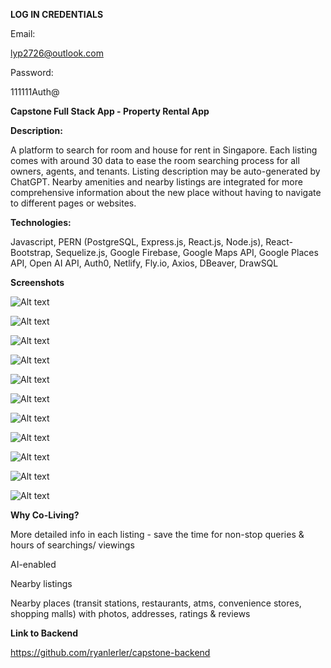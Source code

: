 **LOG IN CREDENTIALS**

Email:

lyp2726@outlook.com

Password:

111111Auth@

**Capstone Full Stack App - Property Rental App**

**Description:**

A platform to search for room and house for rent in Singapore. Each listing comes with around 30 data to ease the room searching process for all owners, agents, and tenants. Listing description may be auto-generated by ChatGPT. Nearby amenities and nearby listings are integrated for more comprehensive information about the new place without having to navigate to different pages or websites. 

**Technologies:**

Javascript, PERN (PostgreSQL, Express.js, React.js, Node.js), React-Bootstrap, Sequelize.js, Google Firebase, Google Maps API, Google Places API, Open AI API, Auth0, Netlify, Fly.io, Axios, DBeaver, DrawSQL

**Screenshots**

![Alt text](https://github.com/ryanlerler/capstone-frontend/blob/main/screenshots/Screenshot%202024-01-04%20154255.png)

![Alt text](https://github.com/ryanlerler/capstone-frontend/blob/main/screenshots/Screenshot%202024-01-04%20154411.png)

![Alt text](https://github.com/ryanlerler/capstone-frontend/blob/main/screenshots/Screenshot%202024-01-04%20154444.png)

![Alt text](https://github.com/ryanlerler/capstone-frontend/blob/main/screenshots/Screenshot%202024-01-04%20154459.png)

![Alt text](https://github.com/ryanlerler/capstone-frontend/blob/main/screenshots/Screenshot%202024-01-04%20154526.png)

![Alt text](https://github.com/ryanlerler/capstone-frontend/blob/main/screenshots/Screenshot%202024-01-04%20155545.png)

![Alt text](https://github.com/ryanlerler/capstone-frontend/blob/main/screenshots/Screenshot%202024-01-04%20155614.png)

![Alt text](https://github.com/ryanlerler/capstone-frontend/blob/main/screenshots/Screenshot%202024-01-04%20155624.png)

![Alt text](https://github.com/ryanlerler/capstone-frontend/blob/main/screenshots/Screenshot%202024-01-04%20155643.png)

![Alt text](https://github.com/ryanlerler/capstone-frontend/blob/main/screenshots/Screenshot%202024-01-04%20154342.png)

![Alt text](https://github.com/ryanlerler/capstone-frontend/blob/main/screenshots/Screenshot%202024-01-04%20154352.png)



**Why Co-Living?**

More detailed info in each listing - save the time for non-stop queries & hours of searchings/ viewings

AI-enabled

Nearby listings

Nearby places (transit stations, restaurants, atms, convenience stores, shopping malls) with photos, addresses, ratings & reviews


**Link to Backend**

https://github.com/ryanlerler/capstone-backend